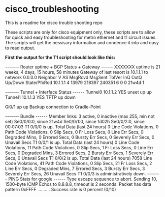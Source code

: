 # cisco_troubleshooting

This is a readme for cisco trouble shooting repo

These scripts are only for cisco equipment only, these scripts are to allow for quick and easy troubleshooting for metro ethernet and t1 circuit issues. The scripts will get the nessisary information and condence it into and easy to read output. 

**First the output for the T1 script should look like this:**

------- Router uptime + BGP Status + Gateway ------
XXXXXXX uptime is 21 weeks, 4 days, 15 hours, 58 minutes
Gateway of last resort is 10.1.1.1 to network 0.0.0.0
Neighbor        V           AS MsgRcvd MsgSent   TblVer  InQ OutQ Up/Down  State/PfxRcd
10.1.1.1    4        13979  218397  240351        6    0    0 21w4d           1
 
------- Tunnel + Interface Status ------
Tunnel0                    10.1.1.2   YES unset  up                    up
Tunnel1                    10.1.1.3   YES TFTP   up                    down
 
Gi0/1                          up             up       Backup connection to Cradle-Point
 
------- Bundle ------
  Member links: 3 active, 0 inactive (max 255, min not set)
    Se0/0/0:0, since 21w4d
    Se0/0/1:0, since 1d02h
    Se0/0/2:0, since 00:07:03
T1 0/0/0 is up.
  Total Data (last 24 hours)
     0 Line Code Violations, 0 Path Code Violations,
     0 Slip Secs, 0 Fr Loss Secs, 0 Line Err Secs, 0 Degraded Mins,
     0 Errored Secs, 0 Bursty Err Secs, 0 Severely Err Secs, 0 Unavail Secs
T1 0/0/1 is up.
  Total Data (last 24 hours)
     0 Line Code Violations, 11 Path Code Violations,
     0 Slip Secs, 1 Fr Loss Secs, 0 Line Err Secs, 0 Degraded Mins,
     3 Errored Secs, 2 Bursty Err Secs, 1 Severely Err Secs, 0 Unavail Secs
T1 0/0/2 is up.
  Total Data (last 24 hours)
     7058 Line Code Violations, 41 Path Code Violations,
     0 Slip Secs, 21 Fr Loss Secs, 2 Line Err Secs, 0 Degraded Mins,
     7 Errored Secs, 3 Bursty Err Secs, 3 Severely Err Secs, 26 Unavail Secs
T1 0/0/3 is administratively down.
------- PING Stats for google ------
Type escape sequence to abort.
Sending 10, 1500-byte ICMP Echos to 8.8.8.8, timeout is 2 seconds:
Packet has data pattern 0xFFFF
..........
Success rate is 0 percent (0/10)



